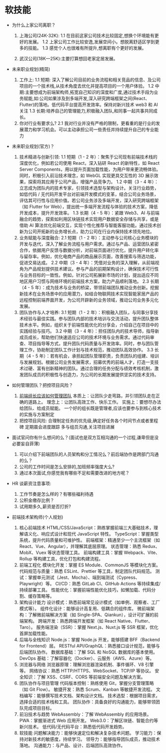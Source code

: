 <!--
 * @Author: TerryMin
 * @Date: 2025-02-13 20:28:20
 * @LastEditors: TerryMin
 * @LastEditTime: 2025-03-15 14:51:35
 * @Description: file not
-->

# 软技能

- 为什么上家公司离职？

  1. 上海公司(24K-32K):
     1.1 在目前这家公司技术比较固定,想换个环境能有更好的发展。
     1.2 上家公司工作比较安逸,发展空间小。想脱离舒适区学到更多的技能。
     1.3 感觉个人也很难有所提升,想离职有个更好的发展。

  2. 武汉公司(18K—25K):主要打算想回老家定居发展。

- 未来职业规划(精简)

  1. 工作上:
     1.1 短期: 深入了解公司目前的业务流程和相关竞品的信息、及公司项目的一个技术栈,从技术角度去优化并提高项目的一个用户体验。
     1.2 中期:主要想成为前端架构师,拓宽自己知识的深度和广度,通过技术手段为业务赋能,如:公司如果涉及到多端开发,深入研究跨端框架之间(React、Flutter)的落地。低代码平台提高开发效率。保持对新兴技术 web3 和 AI 关注
     1.3 长期:培养自己的管理能力,积极融入团队,和同事一起共事共同成长。
  2. 你对行业有要求么?
     2.1 我对行业并没有严格的限制，更看重的是行业的发展潜力和学习机会。可以主动承担公司一些责任并持续提升自己的专业能力

- 未来职业规划(官方)？

  1. 技术精进与创新引领:
     1.1 短期（1 - 2 年）：聚焦于公司现有前端技术栈的深度优化，例如若公司使用 React，深入钻研 React 的新特性，如 React Server Components，用以提升页面加载性能，为用户带来更流畅体验。同时，积极引入前沿技术理念，如 WebGL 实现更具交互性的 3D 展示效果，探索将其应用于公司产品，增强产品竞争力。
     1.2 中期（3 - 4 年）：立志成为团队内的技术专家，引领技术选型与架构设计。关注行业趋势，如低代码 / 无代码开发平台对前端开发模式的变革，结合公司业务场景，评估其可行性与应用价值。若公司业务涉及多端开发，深入研究跨端框架（如 Flutter for Web），提出统一多端开发流程与体验的技术方案，降低开发成本，提升开发效率。
     1.3 长期（4 - 5 年）：紧跟 Web3、AI 与前端融合的趋势，探索如利用区块链技术实现用户数据安全存储与共享，或是借助 AI 算法优化前端交互，实现个性化推荐与智能客服功能。通过技术创新为公司开拓新的业务增长点，助力公司在行业内保持技术领先地位。
  2. 业务赋能与深度融合:
     2.1 短期（1 - 2 年）：主动参与公司核心业务模块的开发与迭代，深入了解业务流程与用户需求。通过与产品、运营团队紧密合作，依据用户反馈与数据分析，对前端页面进行优化，提升用户转化率与留存率。例如，优化电商产品的商品展示页面，改善搜索与筛选功能，促进交易达成。
     2.2 中期（3 - 4 年）：凭借对业务的深入理解，从前端视角为产品规划提供技术建议。参与产品的前期架构设计，确保技术可行性与业务目标的一致性。例如，针对公司拓展新市场的计划，提出适应不同地区用户习惯与网络环境的前端技术方案，助力产品顺利落地。
     2.3 长期（4 - 5 年）：成为技术与业务的桥梁，带领前端团队推动业务创新。挖掘新技术在业务场景中的应用潜力，如结合物联网技术实现智能家居产品的远程控制前端界面开发，为公司开辟新的业务领域，推动公司业务多元化发展。
  3. 团队协作与人才培养:
     3.1 短期（1 - 2 年）：积极融入团队，与同事分享技术经验与最佳实践。参与团队内部的技术培训与交流活动，提升团队整体技术水平。例如，组织关于前端性能优化的分享会，介绍自己在项目中的实践经验与技巧。
     3.2 中期（3 - 4 年）：担任团队内的技术导师，指导新成员成长，帮助他们快速适应公司的技术环境与业务需求。通过代码审查、项目指导等方式，提升团队代码质量与开发效率。同时，参与团队管理工作，协助制定团队工作计划与技术规范，推动团队高效协作。
     3.3 长期（4 - 5 年）：若有机会，承担起团队管理职责，负责团队的组建、培训与发展规划。根据公司业务发展需求，招募优秀的前端人才，打造一支技术过硬、富有创新精神的团队。通过合理的任务分配与绩效考核机制，激发团队成员的积极性与创造力，为公司的长期发展提供坚实的技术支持。

- 如何管理团队？把控项目风险？

  1.  [前端组长应该如何管理团队](https://juejin.cn/post/7230026709482766373)
      本质上：让团队少走弯路，并引领团队走在正确的道路上。
      理念上：让团队高效工作、快乐工作。
      实施上：要想尽办法给团队、给成员赋能。
      一个好的组长既是管理者,应该也要参与到核心技术的实施与方案制定
  2.  把控项目风险:
      合理制定任务的优先级,确定好任务各个时间节点或者里程碑
      定期晨会进度跟踪
      多与组员沟通,关注项目进展

- 面试官问你有什么想问的么？(面试也是双方互相沟通的一个过程,谦卑但是没必要妄自菲薄)

  1. 可以介绍下前端团队的人员架构和分工情况么？前后端协作是跨部门沟通的么？
  2. 公司的工作时间是怎么安排的,加班频率强度大么?
  3. 通过本次面试,你感觉我有哪些不足和需要改进的地方呢？

- HR 谈薪资注意事项:

  1. 工作节奏是怎么样的？有哪些福利待遇
  2. 公积金缴存比例？
  3. 试用期多久,薪资是否打折?

- 前端技术架构师(个人规划)

  1. 核心前端技术
     HTML/CSS/JavaScript：熟练掌握前端三大基础技术，理解语义化、响应式设计和现代 JavaScript 特性。
     TypeScript：掌握类型系统，提升代码质量和可维护性。
     前端框架：精通至少一个主流框架（如 React、Vue、Angular），并理解其底层原理。
     状态管理：熟悉 Redux、MobX、Vuex 等状态管理工具。
     前端构建工具：掌握 Webpack、Vite、Rollup 等构建工具，优化打包和构建流程。
  2. 前端工程化
     模块化开发：掌握 ES Module、CommonJS 等模块化方案。
     代码规范与质量：熟悉 ESLint、Prettier 等工具，制定团队代码规范。
     测试：掌握单元测试（Jest、Mocha）、端到端测试（Cypress、Playwright）等。
     CI/CD：熟悉 GitLab CI、GitHub Actions 等持续集成/持续部署工具。
     性能优化：掌握前端性能优化技巧，如懒加载、代码分割、缓存策略等。
  3. 架构设计能力
     设计模式：熟悉前端常见设计模式（如单例、观察者、工厂模式等）。
     组件化设计：能够设计高复用、低耦合的组件库。
     微前端架构：了解微前端解决方案（如 Single-SPA、Qiankun），设计可扩展的前端架构。
     跨端开发：熟悉跨端开发框架（如 React Native、Flutter、Taro）。
     服务端渲染（SSR）：掌握 Next.js、Nuxt.js 等 SSR 框架，优化首屏加载性能。
  4. 后端与全栈知识
     Node.js：掌握 Node.js 开发，能够搭建 BFF（Backend for Frontend）层。
     RESTful API/GraphQL：熟悉接口设计规范，能够与后端团队协作。
     数据库基础：了解 SQL 和 NoSQL 数据库的基本使用。
     DevOps 基础：了解容器化（Docker）、云服务（AWS、Azure）等。
  5. 浏览器与网络
     浏览器原理：理解浏览器渲染机制、事件循环、V8 引擎等。
     网络协议：熟悉 HTTP/HTTPS、WebSocket、TCP/IP 等协议。
     安全知识：了解 XSS、CSRF、CORS 等前端安全问题及解决方案。
  6. 团队协作与项目管理
     代码版本控制：熟练使用 Git，掌握分支管理策略（如 Git Flow）。
     敏捷开发：熟悉 Scrum、Kanban 等敏捷开发流程。
     文档编写：能够撰写技术文档、架构设计文档。
     技术选型：根据项目需求，选择合适的技术栈和工具。
     团队协作：具备良好的沟通能力，能够带领团队完成项目目标。
  7. 前沿技术与趋势
     WebAssembly：了解 WebAssembly 的应用场景。
     PWA：掌握渐进式 Web 应用开发。
     Web3.0：了解区块链、智能合约等新兴技术。
     低代码/无代码平台：熟悉低代码开发趋势。
  8. 软技能
     问题解决能力：能够快速定位和解决复杂技术问题。
     学习能力：保持对新技术的敏感度，持续学习。
     领导力：能够指导团队成员，推动技术落地。
     沟通能力：与产品、设计、后端团队高效协作。
